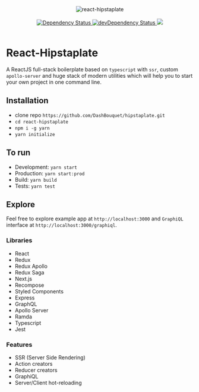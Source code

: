 <div align="center">
  <img src="http://www.vectorgraphit.com/wp-content/uploads/2013/11/moustache_09.jpg" align="center" alt="react-hipstaplate" />
</div>

<br />

<div align="center">
  <!-- Dependency Status -->
  <a href="https://david-dm.org/DashBouquet/react-hipstaplate">
    <img src="https://david-dm.org/DashBouquet/react-hipstaplate.svg" alt="Dependency Status" />
  </a>  
  <!-- devDependency Status -->
  <a href="https://david-dm.org/DashBouquet/react-hipstaplate#info=devDependencies">
    <img src="https://david-dm.org/DashBouquet/react-hipstaplate/dev-status.svg" alt="devDependency Status" />
  </a>
  <!-- License -->
  <a href="https://github.com/DashBouquet/react-hipstaplate/blob/master/LICENSE">
    <img src="https://img.shields.io/github/license/mashape/apistatus.svg" apl="react-hipstaplate license" />
  </a>  
</div>

<br />

# React-Hipstaplate
A ReactJS full-stack boilerplate based on `typescript` with `ssr`, custom `apollo-server` and huge stack of modern utilities which will help you to start your own project in one command line.

## Installation
- clone repo `https://github.com/DashBouquet/hipstaplate.git`
- `cd react-hipstaplate`
- `npm i -g yarn`
- `yarn initialize`

## To run

- Development: `yarn start`
- Production: `yarn start:prod`
- Build: `yarn build`
- Tests: `yarn test`

## Explore
Feel free to explore example app at `http://localhost:3000` and `GraphiQL` interface at `http://localhost:3000/graphiql`. 

### Libraries

- React
- Redux
- Redux Apollo
- Redux Saga
- Next.js
- Recompose
- Styled Components
- Express
- GraphQL
- Apollo Server
- Ramda
- Typescript
- Jest

### Features

- SSR (Server Side Rendering)
- Action creators
- Reducer creators
- GraphiQL
- Server/Client hot-reloading
